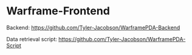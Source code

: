 # Warframe-Frontend

Backend:
https://github.com/Tyler-Jacobson/WarframePDA-Backend

Data retrieval script:
https://github.com/Tyler-Jacobson/WarframePDA-Script
